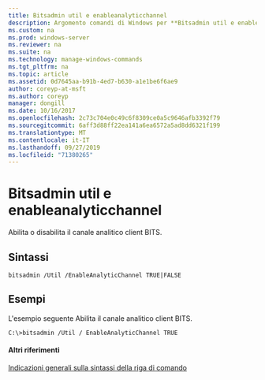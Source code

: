 ```yaml
---
title: Bitsadmin util e enableanalyticchannel
description: Argomento comandi di Windows per **Bitsadmin util e enableanalyticchannel** -Abilita o Disabilita il canale analitico client BITS.
ms.custom: na
ms.prod: windows-server
ms.reviewer: na
ms.suite: na
ms.technology: manage-windows-commands
ms.tgt_pltfrm: na
ms.topic: article
ms.assetid: 0d7645aa-b91b-4ed7-b630-a1e1be6f6ae9
author: coreyp-at-msft
ms.author: coreyp
manager: dongill
ms.date: 10/16/2017
ms.openlocfilehash: 2c73c704e0c49c6f8309ce0a5c9646afb3392f79
ms.sourcegitcommit: 6aff3d88ff22ea141a6ea6572a5ad8dd6321f199
ms.translationtype: MT
ms.contentlocale: it-IT
ms.lasthandoff: 09/27/2019
ms.locfileid: "71380265"
---
```

# <a name="bitsadmin-util-and-enableanalyticchannel"></a>Bitsadmin util e enableanalyticchannel



Abilita o disabilita il canale analitico client BITS.

## <a name="syntax"></a>Sintassi

```
bitsadmin /Util /EnableAnalyticChannel TRUE|FALSE
```

## <a name="BKMK_examples"></a>Esempi

L'esempio seguente Abilita il canale analitico client BITS.
```
C:\>bitsadmin /Util / EnableAnalyticChannel TRUE
```

#### <a name="additional-references"></a>Altri riferimenti

[Indicazioni generali sulla sintassi della riga di comando](command-line-syntax-key.md)
